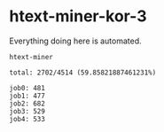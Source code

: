 # htext-miner-kor-3

Everything doing here is automated.

```
htext-miner

total: 2702/4514 (59.85821887461231%)

job0: 481
job1: 477
job2: 682
job3: 529
job4: 533
```